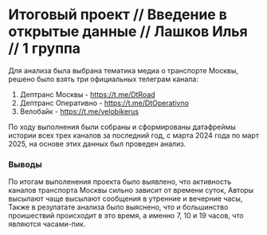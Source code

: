 


# Итоговый проект // Введение в открытые данные // Лашков Илья // 1 группа 

Для анализа была выбрана тематика медиа о транспорте Москвы, решено было взять три официальных телеграм канала:
1. Дептранс Москвы - https://t.me/DtRoad
2. Дептранс Оперативно - https://t.me/DtOperativno
3. Велобайк - https://t.me/velobikerus

По ходу выполнения были собраны и сформированы датафреймы истории всех трех каналов за последний год, с марта 2024 года по март 2025, на основе этих данных был проведен анализ.


### Выводы 

По итогам выполенения проекта было выявлено, что активность каналов транспорта Москвы сильно зависит от времени суток, 
Авторы высылают чаще высылают сообщения в утренние и вечерние часы, 
Также в резулатате анализа было выяснено, что и большинство проишествий происходит в это время, а именно 7, 10 и 19 часов,
что являются часами-пик. 
